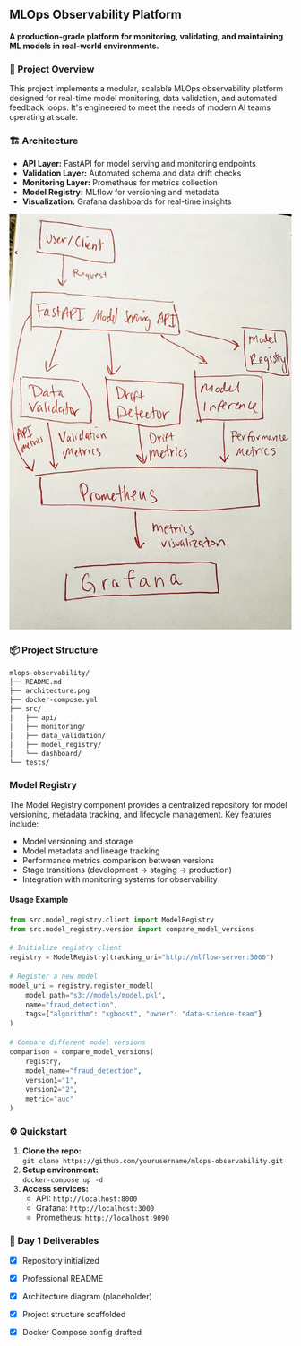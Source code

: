 ## MLOps Observability Platform

**A production-grade platform for monitoring, validating, and maintaining ML models in real-world environments.**

### 🚀 Project Overview

This project implements a modular, scalable MLOps observability platform designed for real-time model monitoring, data validation, and automated feedback loops. It's engineered to meet the needs of modern AI teams operating at scale.

### 🏗️ Architecture

- **API Layer:** FastAPI for model serving and monitoring endpoints
- **Validation Layer:** Automated schema and data drift checks
- **Monitoring Layer:** Prometheus for metrics collection
- **Model Registry:** MLflow for versioning and metadata
- **Visualization:** Grafana dashboards for real-time insights

![Architecture Diagram](architecture.png)

### 📦 Project Structure

```
mlops-observability/
├── README.md
├── architecture.png
├── docker-compose.yml
├── src/
│   ├── api/
│   ├── monitoring/
│   ├── data_validation/
│   ├── model_registry/
│   └── dashboard/
└── tests/
```

### Model Registry

The Model Registry component provides a centralized repository for model versioning, metadata tracking, and lifecycle management. Key features include:

- Model versioning and storage
- Model metadata and lineage tracking
- Performance metrics comparison between versions
- Stage transitions (development → staging → production)
- Integration with monitoring systems for observability

#### Usage Example

```python
from src.model_registry.client import ModelRegistry
from src.model_registry.version import compare_model_versions

# Initialize registry client
registry = ModelRegistry(tracking_uri="http://mlflow-server:5000")

# Register a new model
model_uri = registry.register_model(
    model_path="s3://models/model.pkl",
    name="fraud_detection",
    tags={"algorithm": "xgboost", "owner": "data-science-team"}
)

# Compare different model versions
comparison = compare_model_versions(
    registry,
    model_name="fraud_detection",
    version1="1",
    version2="2",
    metric="auc"
)
```

### ⚙️ Quickstart

1. **Clone the repo:**  
   `git clone https://github.com/yourusername/mlops-observability.git`
2. **Setup environment:**  
   `docker-compose up -d`
3. **Access services:**  
   - API: `http://localhost:8000`
   - Grafana: `http://localhost:3000`
   - Prometheus: `http://localhost:9090`

### 📝 Day 1 Deliverables

- [x] Repository initialized
- [x] Professional README
- [x] Architecture diagram (placeholder)
- [x] Project structure scaffolded
- [x] Docker Compose config drafted

